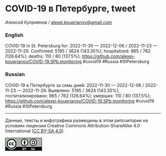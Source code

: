 COVID-19 в Петербурге, tweet
============================

*Алексей Куприянов* /
<a href="mailto:alexei.kouprianov@gmail.com" class="email">alexei.kouprianov@gmail.com</a>

### English

COVID-19 in St. Petersburg for: 2022-11-30 — 2022-12-06 / 2022-11-23 —
2022-11-29. Сonfirmed: 5195 / 3624 (143.35%); hospitalized: 965 / 762
(126.64%); deaths: 110 / 80 (137.5%);
<a href="https://github.com/alexei-kouprianov/COVID-19.SPb.monitoring" class="uri">https://github.com/alexei-kouprianov/COVID-19.SPb.monitoring</a>
\#covid19 \#Russia \#StPetersburg

### Russian

COVID-19 в Петербурге за семь дней: 2022-11-30 — 2022-12-06 / 2022-11-23
— 2022-11-29. Выявлено: 5195 / 3624 (143.35%); госпитализировано: 965 /
762 (126.64%); умерших: 110 / 80 (137.5%);
<a href="https://github.com/alexei-kouprianov/COVID-19.SPb.monitoring" class="uri">https://github.com/alexei-kouprianov/COVID-19.SPb.monitoring</a>
\#covid19 \#Russia \#StPetersburg

------------------------------------------------------------------------

Данные, тексты и инфографика размещены в этом репозитории на условиях
лицензии Creative Commons Attribution-ShareAlike 4.0 International ([CC
BY-SA 4.0](https://creativecommons.org/licenses/by-sa/4.0/)).

![](../misc/CC-BY-SA-icon.png "CC-BY-SA")
